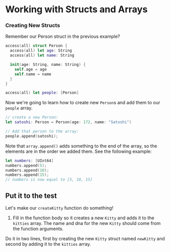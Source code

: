 # Working with Structs and Arrays

### Creating New Structs

Remember our Person struct in the previous example?

```swift
access(all) struct Person {
  access(all) let age: String
  access(all) let name: String

  init(age: String, name: String) {
    self.age = age
    self.name = name
  }
}

access(all) let people: [Person]
```

Now we're going to learn how to create new `Person`s and add them to our `people` array.

```swift
// create a new Person:
let satoshi: Person = Person(age: 172, name: "Satoshi")

// Add that person to the array:
people.append(satoshi);
```

Note that `array.append()` adds something to the end of the array, so the elements are in the order we added them. See the following example:

```swift
let numbers: [UInt64]
numbers.append(5);
numbers.append(10);
numbers.append(15);
// numbers is now equal to [5, 10, 15]
```

## Put it to the test

Let's make our `createKitty` function do something!

1. Fill in the function body so it creates a new `Kitty` and adds it to the `kitties` array. The name and dna for the new `Kitty` should come from the function arguments.

Do it in two lines, first by creating the new `Kitty` struct named `newKitty` and second by adding it to the `kitties` array.
